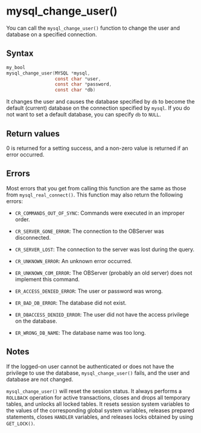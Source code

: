 mysql_change_user() 
========================================

You can call the `mysql_change_user()` function to change the user and database on a specified connection. 

Syntax 
---------------------------

```c
my_bool
mysql_change_user(MYSQL *mysql,
                  const char *user,
                  const char *password,
                  const char *db)
```



It changes the user and causes the database specified by `db` to become the default (current) database on the connection specified by `mysql`. If you do not want to set a default database, you can specify `db` to `NULL`.

Return values 
----------------------------------

0 is returned for a setting success, and a non-zero value is returned if an error occurred.

Errors 
---------------------------

Most errors that you get from calling this function are the same as those from `mysql_real_connect()`. This function may also return the following errors:

* `CR_COMMANDS_OUT_OF_SYNC`: Commands were executed in an improper order.

  

* `CR_SERVER_GONE_ERROR`: The connection to the OBServer was disconnected.

  

* `CR_SERVER_LOST`: The connection to the server was lost during the query.

  

* `CR_UNKNOWN_ERROR`: An unknown error occurred.

  

* `ER_UNKNOWN_COM_ERROR`: The OBServer (probably an old server) does not implement this command.

  

* `ER_ACCESS_DENIED_ERROR`: The user or password was wrong.

  

* `ER_BAD_DB_ERROR`: The database did not exist.

  

* `ER_DBACCESS_DENIED_ERROR`: The user did not have the access privilege on the database.

  

* `ER_WRONG_DB_NAME`: The database name was too long.

  




Notes 
--------------------------

If the logged-on user cannot be authenticated or does not have the privilege to use the database, `mysql_change_user()` fails, and the user and database are not changed. 

`mysql_change_user()` will reset the session status. It always performs a `ROLLBACK` operation for active transactions, closes and drops all temporary tables, and unlocks all locked tables. It resets session system variables to the values of the corresponding global system variables, releases prepared statements, closes `HANDLER` variables, and releases locks obtained by using `GET_LOCK()`.
